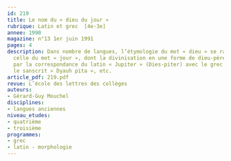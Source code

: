 ```yaml
---
id: 219
title: Le nom du « dieu du jour » 
rubrique: Latin et grec  [4e-3e]
annee: 1990
magazine: n°13 1er juin 1991
pages: 4
description: Dans nombre de langues, l’étymologie du mot « dieu » se rapproche de
  celle du mot « jour », dont la divinisation en une forme de dieu-père est attestée
  par la correspondance du latin « Jupiter » (Dies-piter) avec le grec « Zeus pater »,
  le sanscrit « Dyauh pita », etc.
article_pdf: 219.pdf
revue: L’école des lettres des collèges
auteurs:
- Gérard-Guy Mouchel
disciplines:
- langues anciennes
niveau_etudes:
- quatrième
- troisième
programmes:
- grec
- latin - morphologie
---
```

